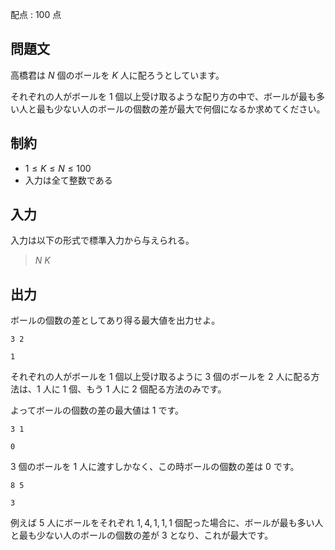 配点 : $100$ 点

## 問題文

高橋君は $N$ 個のボールを $K$ 人に配ろうとしています。

それぞれの人がボールを $1$ 個以上受け取るような配り方の中で、ボールが最も多い人と最も少ない人のボールの個数の差が最大で何個になるか求めてください。

## 制約

- $1 \leq K \leq N \leq 100$
- 入力は全て整数である

## 入力

入力は以下の形式で標準入力から与えられる。

> $N$ $K$

## 出力

ボールの個数の差としてあり得る最大値を出力せよ。

```input1
3 2
```

```output1
1
```

それぞれの人がボールを $1$ 個以上受け取るように $3$ 個のボールを $2$ 人に配る方法は、$1$ 人に $1$ 個、もう $1$ 人に $2$ 個配る方法のみです。

よってボールの個数の差の最大値は $1$ です。

```input2
3 1
```

```output2
0
```

$3$ 個のボールを $1$ 人に渡すしかなく、この時ボールの個数の差は $0$ です。

```input3
8 5
```

```output3
3
```

例えば $5$ 人にボールをそれぞれ $1, 4, 1, 1, 1$ 個配った場合に、ボールが最も多い人と最も少ない人のボールの個数の差が $3$ となり、これが最大です。
